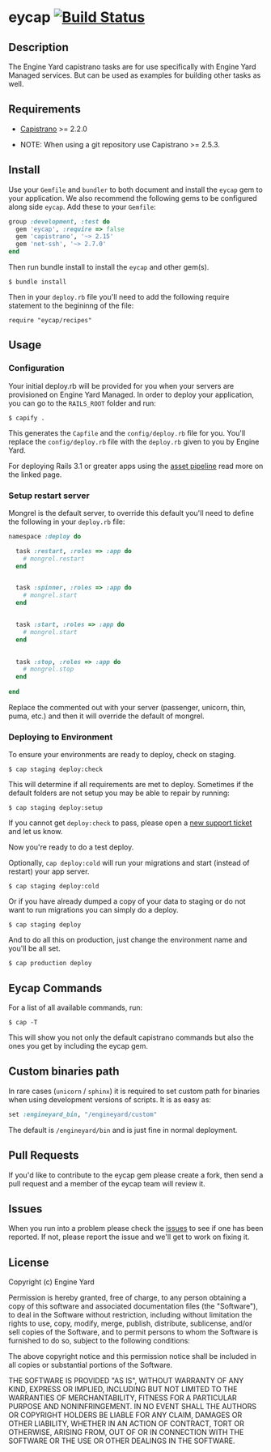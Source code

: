 # eycap [![Build Status](https://secure.travis-ci.org/engineyard/eycap.png)](http://travis-ci.org/engineyard/eycap)

## Description

The Engine Yard capistrano tasks are for use specifically with Engine Yard Managed services.  But can be used as examples for building other tasks as well.

## Requirements

* [Capistrano](https://github.com/capistrano/capistrano) >= 2.2.0

* NOTE: When using a git repository use Capistrano >= 2.5.3.

## Install

Use your `Gemfile` and `bundler` to both document and install the `eycap` gem to your application.  We also recommend the following gems to be configured along side `eycap`.  Add these to your `Gemfile`:

```ruby
group :development, :test do
  gem 'eycap', :require => false
  gem 'capistrano', '~> 2.15'
  gem 'net-ssh', '~> 2.7.0'
end
```

Then run bundle install to install the `eycap` and other gem(s).

    $ bundle install

Then in your `deploy.rb` file you'll need to add the following require statement to the begininng of the file:

```
require "eycap/recipes"
```

## Usage

### Configuration

Your initial deploy.rb will be provided for you when your servers are provisioned on Engine Yard Managed.  In order to deploy your application, you can go to the `RAILS_ROOT` folder and run:

    $ capify .

This generates the `Capfile` and the `config/deploy.rb` file for you.  You'll replace the `config/deploy.rb` file with the `deploy.rb` given to you by Engine Yard.

For deploying Rails 3.1 or greater apps using the [asset pipeline](https://github.com/engineyard/eycap/wiki/Asset-Pipeline) read more on the linked page.

### Setup restart server

Mongrel is the default server, to override this default you'll need to define the following in your `deploy.rb` file:

```ruby
namespace :deploy do

  task :restart, :roles => :app do
    # mongrel.restart
  end


  task :spinner, :roles => :app do
    # mongrel.start
  end


  task :start, :roles => :app do
    # mongrel.start
  end    
  

  task :stop, :roles => :app do
    # mongrel.stop
  end
  
end
```

Replace the commented out with your server (passenger, unicorn, thin, puma, etc.) and then it will override the default of mongrel.

### Deploying to Environment

To ensure your environments are ready to deploy, check on staging.

    $ cap staging deploy:check

This will determine if all requirements are met to deploy.  Sometimes if the default folders are not setup you may be able to repair by running:

    $ cap staging deploy:setup

If you cannot get `deploy:check` to pass, please open a [new support ticket](https://support.cloud.engineyard.com/tickets/new) and let us know.

Now you're ready to do a test deploy.

Optionally, `cap deploy:cold` will run your migrations and start (instead of restart) your app server.

    $ cap staging deploy:cold

Or if you have already dumped a copy of your data to staging or do not want to run migrations you can simply do a deploy.

    $ cap staging deploy

And to do all this on production, just change the environment name and you'll be all set.

    $ cap production deploy

## Eycap Commands

For a list of all available commands, run:

    $ cap -T

This will show you not only the default capistrano commands but also the ones you get by including the eycap gem.

## Custom binaries path

In rare cases (`unicorn` / `sphinx`) it is required to set custom path for binaries when using
development versions of scripts. It is as easy as:

```ruby
set :engineyard_bin, "/engineyard/custom"
```

The default is `/engineyard/bin` and is just fine in normal deployment.

## Pull Requests

If you'd like to contribute to the eycap gem please create a fork, then send a pull request and a member of the eycap team will review it.

## Issues

When you run into a problem please check the [issues](/issues) to see if one has been reported.  If not, please report the issue and we'll get to work on fixing it.

## License

Copyright (c) Engine Yard

Permission is hereby granted, free of charge, to any person obtaining
a copy of this software and associated documentation files (the
"Software"), to deal in the Software without restriction, including
without limitation the rights to use, copy, modify, merge, publish,
distribute, sublicense, and/or sell copies of the Software, and to
permit persons to whom the Software is furnished to do so, subject to
the following conditions:

The above copyright notice and this permission notice shall be
included in all copies or substantial portions of the Software.

THE SOFTWARE IS PROVIDED "AS IS", WITHOUT WARRANTY OF ANY KIND,
EXPRESS OR IMPLIED, INCLUDING BUT NOT LIMITED TO THE WARRANTIES OF
MERCHANTABILITY, FITNESS FOR A PARTICULAR PURPOSE AND
NONINFRINGEMENT. IN NO EVENT SHALL THE AUTHORS OR COPYRIGHT HOLDERS BE
LIABLE FOR ANY CLAIM, DAMAGES OR OTHER LIABILITY, WHETHER IN AN ACTION
OF CONTRACT, TORT OR OTHERWISE, ARISING FROM, OUT OF OR IN CONNECTION
WITH THE SOFTWARE OR THE USE OR OTHER DEALINGS IN THE SOFTWARE.
